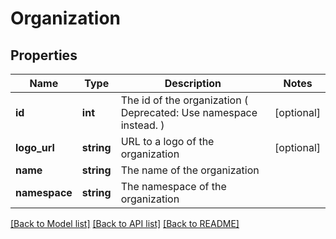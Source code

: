 # Organization

## Properties
Name | Type | Description | Notes
------------ | ------------- | ------------- | -------------
**id** | **int** | The id of the organization ( Deprecated: Use namespace instead. ) | [optional] 
**logo_url** | **string** | URL to a logo of the organization | [optional] 
**name** | **string** | The name of the organization | 
**namespace** | **string** | The namespace of the organization | 

[[Back to Model list]](../README.md#documentation-for-models) [[Back to API list]](../README.md#documentation-for-api-endpoints) [[Back to README]](../README.md)


